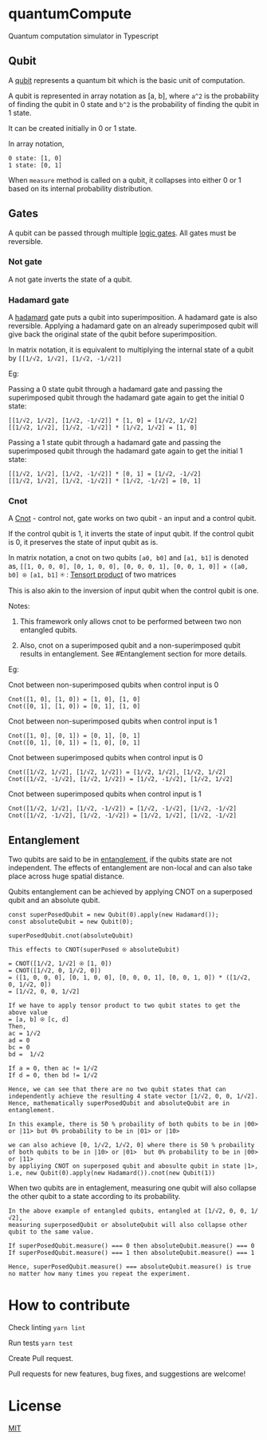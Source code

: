 # quantumCompute

Quantum computation simulator in Typescript

## Qubit

A [qubit](https://en.wikipedia.org/wiki/Qubit) represents a quantum bit which is the basic unit of computation.

A qubit is represented in array notation as [a, b],
where `a^2` is the probability of finding the qubit in 0 state
and `b^2` is the probability of finding the qubit in 1 state.

It can be created initially in 0 or 1 state.

In array notation,

```
0 state: [1, 0]
1 state: [0, 1]
```

When `measure` method is called on a qubit, it collapses into either 0 or 1 based on its internal probability distribution.

## Gates

A qubit can be passed through multiple [logic gates](https://en.wikipedia.org/wiki/Quantum_logic_gate). All gates must be reversible.

### Not gate

A not gate inverts the state of a qubit.

### Hadamard gate

A [hadamard](https://en.wikipedia.org/wiki/Quantum_logic_gate#Hadamard_(H)_gate) gate puts a qubit into superimposition. A hadamard gate is also reversible. Applying a hadamard gate on an already superimposed qubit will give back the original state of the qubit before superimposition.

In matrix notation, it is equivalent to multiplying the internal state of a qubit by `[[1/√2, 1/√2], [1/√2, -1/√2]]`

Eg:

Passing a 0 state qubit through a hadamard gate and passing the superimposed qubit through the hadamard gate
again to get the initial 0 state:

```
[[1/√2, 1/√2], [1/√2, -1/√2]] * [1, 0] = [1/√2, 1/√2]
[[1/√2, 1/√2], [1/√2, -1/√2]] * [1/√2, 1/√2] = [1, 0]

```

Passing a 1 state qubit through a hadamard gate and passing the superimposed qubit through the hadamard gate
again to get the initial 1 state:

```
[[1/√2, 1/√2], [1/√2, -1/√2]] * [0, 1] = [1/√2, -1/√2]
[[1/√2, 1/√2], [1/√2, -1/√2]] * [1/√2, -1/√2] = [0, 1]

```

### Cnot

A [Cnot](https://en.wikipedia.org/wiki/Portal:Current_events) - control not, gate works on two qubit - an input and a control qubit.

If the control qubit is 1, it inverts the state of input qubit.
If the control qubit is 0, it preserves the state of input qubit as is.

In matrix notation, a cnot on two qubits `[a0, b0]` and `[a1, b1]` is denoted as,
`[[1, 0, 0, 0], [0, 1, 0, 0], [0, 0, 0, 1], [0, 0, 1, 0]]
  ✕
 ([a0, b0] ⍟ [a1, b1]`
⍟ : [Tensort product](https://en.wikipedia.org/wiki/Tensor_product) of two matrices

This is also akin to the inversion of input qubit when the control qubit is one.

Notes:

1. This framework only allows cnot to be performed between two non entangled qubits.

2. Also, cnot on a superimposed qubit and a non-superimposed qubit results in entanglement. See #Entanglement section for more details.

Eg:

Cnot between non-superimposed qubits when control input is 0

```
Cnot([1, 0], [1, 0]) = [1, 0], [1, 0]
Cnot([0, 1], [1, 0]) = [0, 1], [1, 0]
```

Cnot between non-superimposed qubits when control input is 1

```
Cnot([1, 0], [0, 1]) = [0, 1], [0, 1]
Cnot([0, 1], [0, 1]) = [1, 0], [0, 1]
```


Cnot between superimposed qubits when control input is 0

```
Cnot([1/√2, 1/√2], [1/√2, 1/√2]) = [1/√2, 1/√2], [1/√2, 1/√2]
Cnot([1/√2, -1/√2], [1/√2, 1/√2]) = [1/√2, -1/√2], [1/√2, 1/√2]
```


Cnot between superimposed qubits when control input is 1

```
Cnot([1/√2, 1/√2], [1/√2, -1/√2]) = [1/√2, -1/√2], [1/√2, -1/√2]
Cnot([1/√2, -1/√2], [1/√2, -1/√2]) = [1/√2, 1/√2], [1/√2, -1/√2]
```

## Entanglement

Two qubits are said to be in [entanglement](https://en.wikipedia.org/wiki/Quantum_entanglement), if the qubits state are not independent. The effects of entanglement are non-local and can also take place across huge spatial distance.

Qubits entanglement can be achieved by applying CNOT on a superposed qubit and an absolute qubit.

```
const superPosedQubit = new Qubit(0).apply(new Hadamard());
const absoluteQubit = new Qubit(0);

superPosedQubit.cnot(absoluteQubit)

This effects to CNOT(superPosed ⍟ absoluteQubit)

= CNOT([1/√2, 1/√2] ⍟ [1, 0])
= CNOT([1/√2, 0, 1/√2, 0])
= ([1, 0, 0, 0], [0, 1, 0, 0], [0, 0, 0, 1], [0, 0, 1, 0]) * ([1/√2, 0, 1/√2, 0])
= [1/√2, 0, 0, 1/√2]

If we have to apply tensor product to two qubit states to get the above value
= [a, b] ⍟ [c, d]
Then,
ac = 1/√2
ad = 0
bc = 0
bd =  1/√2

If a = 0, then ac != 1/√2
If d = 0, then bd != 1/√2

Hence, we can see that there are no two qubit states that can independently achieve the resulting 4 state vector [1/√2, 0, 0, 1/√2]. Hence, mathematically superPosedQubit and absoluteQubit are in entanglement.

In this example, there is 50 % probaility of both qubits to be in |00> or |11> but 0% probability to be in |01> or |10>

we can also achieve [0, 1/√2, 1/√2, 0] where there is 50 % probaility of both qubits to be in |10> or |01>  but 0% probability to be in |00> or |11>
by appliying CNOT on superposed qubit and abosulte qubit in state |1>, i.e, new Qubit(0).apply(new Hadamard()).cnot(new Qubit(1))
```

When two qubits are in entaglement, measuring one qubit will also collapse the other qubit to a state according to its probability.

```
In the above example of entangled qubits, entangled at [1/√2, 0, 0, 1/√2],
measuring superposedQubit or absoluteQubit will also collapse other qubit to the same value.

If superPosedQubit.measure() === 0 then absoluteQubit.measure() === 0
If superPosedQubit.measure() === 1 then absoluteQubit.measure() === 1

Hence, superPosedQubit.measure() === absoluteQubit.measure() is true no matter how many times you repeat the experiment.
```

# How to contribute

Check linting `yarn lint`

Run tests `yarn test`

Create Pull request.

Pull requests for new features, bug fixes, and suggestions are welcome!

# License

[MIT](https://en.wikipedia.org/wiki/MIT_License)
